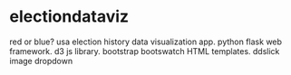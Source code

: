 # electiondataviz
red or blue? usa election history data visualization app. python flask web framework. d3 js library. bootstrap bootswatch HTML templates. ddslick image dropdown
